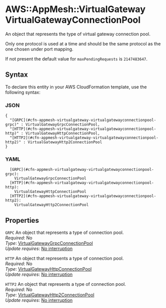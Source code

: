 # AWS::AppMesh::VirtualGateway VirtualGatewayConnectionPool<a name="aws-properties-appmesh-virtualgateway-virtualgatewayconnectionpool"></a>

An object that represents the type of virtual gateway connection pool\.

Only one protocol is used at a time and should be the same protocol as the one chosen under port mapping\.

If not present the default value for `maxPendingRequests` is `2147483647`\.

## Syntax<a name="aws-properties-appmesh-virtualgateway-virtualgatewayconnectionpool-syntax"></a>

To declare this entity in your AWS CloudFormation template, use the following syntax:

### JSON<a name="aws-properties-appmesh-virtualgateway-virtualgatewayconnectionpool-syntax.json"></a>

```
{
  "[GRPC](#cfn-appmesh-virtualgateway-virtualgatewayconnectionpool-grpc)" : VirtualGatewayGrpcConnectionPool,
  "[HTTP](#cfn-appmesh-virtualgateway-virtualgatewayconnectionpool-http)" : VirtualGatewayHttpConnectionPool,
  "[HTTP2](#cfn-appmesh-virtualgateway-virtualgatewayconnectionpool-http2)" : VirtualGatewayHttp2ConnectionPool
}
```

### YAML<a name="aws-properties-appmesh-virtualgateway-virtualgatewayconnectionpool-syntax.yaml"></a>

```
  [GRPC](#cfn-appmesh-virtualgateway-virtualgatewayconnectionpool-grpc): 
    VirtualGatewayGrpcConnectionPool
  [HTTP](#cfn-appmesh-virtualgateway-virtualgatewayconnectionpool-http): 
    VirtualGatewayHttpConnectionPool
  [HTTP2](#cfn-appmesh-virtualgateway-virtualgatewayconnectionpool-http2): 
    VirtualGatewayHttp2ConnectionPool
```

## Properties<a name="aws-properties-appmesh-virtualgateway-virtualgatewayconnectionpool-properties"></a>

`GRPC`  <a name="cfn-appmesh-virtualgateway-virtualgatewayconnectionpool-grpc"></a>
An object that represents a type of connection pool\.   
*Required*: No  
*Type*: [VirtualGatewayGrpcConnectionPool](aws-properties-appmesh-virtualgateway-virtualgatewaygrpcconnectionpool.md)  
*Update requires*: [No interruption](https://docs.aws.amazon.com/AWSCloudFormation/latest/UserGuide/using-cfn-updating-stacks-update-behaviors.html#update-no-interrupt)

`HTTP`  <a name="cfn-appmesh-virtualgateway-virtualgatewayconnectionpool-http"></a>
An object that represents a type of connection pool\.  
*Required*: No  
*Type*: [VirtualGatewayHttpConnectionPool](aws-properties-appmesh-virtualgateway-virtualgatewayhttpconnectionpool.md)  
*Update requires*: [No interruption](https://docs.aws.amazon.com/AWSCloudFormation/latest/UserGuide/using-cfn-updating-stacks-update-behaviors.html#update-no-interrupt)

`HTTP2`  <a name="cfn-appmesh-virtualgateway-virtualgatewayconnectionpool-http2"></a>
An object that represents a type of connection pool\.  
*Required*: No  
*Type*: [VirtualGatewayHttp2ConnectionPool](aws-properties-appmesh-virtualgateway-virtualgatewayhttp2connectionpool.md)  
*Update requires*: [No interruption](https://docs.aws.amazon.com/AWSCloudFormation/latest/UserGuide/using-cfn-updating-stacks-update-behaviors.html#update-no-interrupt)